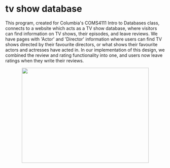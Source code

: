 # tv show database

This program, created for Columbia's COMS4111 Intro to Databases class, connects to a website which acts as a TV show database, where 
visitors can find information on TV shows, their episodes, and leave reviews. 
We have pages with 'Actor' and 'Director' information where users can find
TV shows directed by their favourite directors, or what shows their favourite actors
and actresses have acted in. In our implementation of this design, we combined the 
review and rating functionality into one, and users now leave ratings when they write
their reviews.

<p align="center">
  <img src="https://i.imgur.com/jItQ4vq.jpg" width="400" height="300" />
</p>
